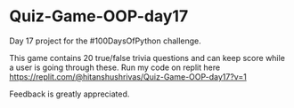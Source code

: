# Quiz-Game-OOP-day17
Day 17 project for the #100DaysOfPython challenge. 

This game contains 20 true/false trivia questions and can keep score while a user is going through these. 
Run my code on replit here
https://replit.com/@hitanshushrivas/Quiz-Game-OOP-day17?v=1

Feedback is greatly appreciated. 
